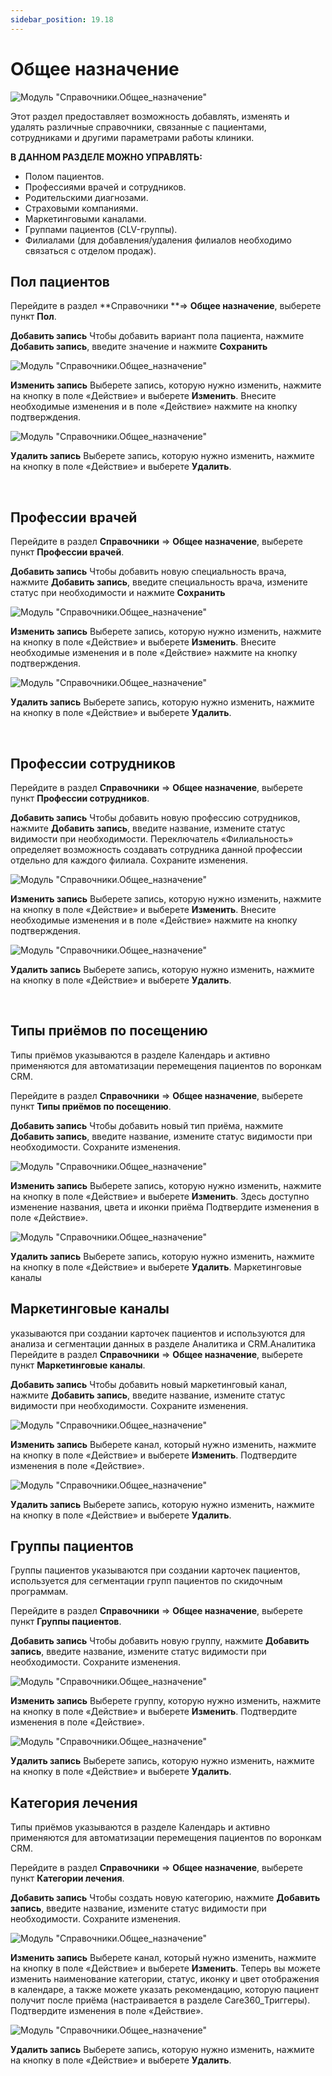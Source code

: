 ```yaml
---
sidebar_position: 19.18
---
```


# Общее назначение

![Модуль "Справочники.Общее_назначение"](assets/general/1.png)

Этот раздел предоставляет возможность добавлять, изменять и удалять различные справочники, связанные с пациентами, сотрудниками и другими параметрами работы клиники.

**В ДАННОМ РАЗДЕЛЕ МОЖНО УПРАВЛЯТЬ:**

* Полом пациентов.
* Профессиями врачей и сотрудников.
* Родительскими диагнозами.
* Страховыми компаниями.
* Маркетинговыми каналами.
* Группами пациентов (CLV-группы).
* Филиалами (для добавления/удаления филиалов необходимо связаться с отделом продаж).

## Пол пациентов

Перейдите в раздел **Справочники **=> **Общее назначение**, выберете пункт **Пол**.

**Добавить запись**
Чтобы добавить вариант пола пациента, нажмите **Добавить запись**, введите значение и нажмите **Сохранить**

![Модуль "Справочники.Общее_назначение"](assets/general/2.png)

**Изменить запись**
 Выберете запись, которую нужно изменить, нажмите на кнопку в поле «Действие» и выберете **Изменить**. Внесите необходимые изменения и в поле «Действие» нажмите на кнопку подтверждения.

![Модуль "Справочники.Общее_назначение"](assets/general/3.png)

**Удалить запись**
Выберете запись, которую нужно изменить, нажмите на кнопку в поле «Действие» и выберете **Удалить**. 


 
## Профессии врачей

Перейдите в раздел **Справочники** => **Общее назначение**, выберете пункт **Профессии врачей**.

**Добавить запись**
Чтобы добавить новую специальность врача, нажмите **Добавить запись**, введите специальность врача, измените статус при необходимости и нажмите **Сохранить**

![Модуль "Справочники.Общее_назначение"](assets/general/4.png)

**Изменить запись**
 Выберете запись, которую нужно изменить, нажмите на кнопку в поле «Действие» и выберете **Изменить**. Внесите необходимые изменения и в поле «Действие» нажмите на кнопку подтверждения.

![Модуль "Справочники.Общее_назначение"](assets/general/5.png)

**Удалить запись**
Выберете запись, которую нужно изменить, нажмите на кнопку в поле «Действие» и выберете **Удалить**. 


 
## Профессии сотрудников

Перейдите в раздел **Справочники** => **Общее назначение**, выберете пункт **Профессии сотрудников**.

**Добавить запись**
Чтобы добавить новую профессию сотрудников, нажмите **Добавить запись**, введите название, измените статус видимости при необходимости. Переключатель «Филиальность» определяет возможность создавать сотрудника данной профессии отдельно для каждого филиала. Сохраните изменения.

![Модуль "Справочники.Общее_назначение"](assets/general/6.png)

**Изменить запись**
 Выберете запись, которую нужно изменить, нажмите на кнопку в поле «Действие» и выберете **Изменить**. Внесите необходимые изменения и в поле «Действие» нажмите на кнопку подтверждения.

![Модуль "Справочники.Общее_назначение"](assets/general/7.png)

**Удалить запись**
Выберете запись, которую нужно изменить, нажмите на кнопку в поле «Действие» и выберете **Удалить**. 


 
## Типы приёмов по посещению

Типы приёмов указываются в разделе Календарь и активно применяются для автоматизации перемещения пациентов по воронкам CRM.

Перейдите в раздел **Справочники** => **Общее назначение**, выберете пункт **Типы приёмов по посещению**.

**Добавить запись**
Чтобы добавить новый тип приёма, нажмите **Добавить запись**, введите название, измените статус видимости при необходимости. Сохраните изменения.

![Модуль "Справочники.Общее_назначение"](assets/general/8.png)

**Изменить запись**
 Выберете запись, которую нужно изменить, нажмите на кнопку в поле «Действие» и выберете **Изменить**. Здесь доступно изменение названия, цвета и иконки приёма 
Подтвердите изменения в поле «Действие».

![Модуль "Справочники.Общее_назначение"](assets/general/9.png)

**Удалить запись**
Выберете запись, которую нужно изменить, нажмите на кнопку в поле «Действие» и выберете **Удалить**.
Маркетинговые каналы


## Маркетинговые каналы

указываются при создании карточек пациентов и используются для анализа и сегментации данных в разделе Аналитика и CRM.Аналитика
Перейдите в раздел **Справочники** => **Общее назначение**, выберете пункт **Маркетинговые каналы**.

**Добавить запись**
Чтобы добавить новый маркетинговый канал, нажмите **Добавить запись**, введите название, измените статус видимости при необходимости. Сохраните изменения.

![Модуль "Справочники.Общее_назначение"](assets/general/10.png)

**Изменить запись**
 Выберете канал, который нужно изменить, нажмите на кнопку в поле «Действие» и выберете **Изменить**. 
Подтвердите изменения в поле «Действие».

![Модуль "Справочники.Общее_назначение"](assets/general/11.png)

**Удалить запись**
Выберете запись, которую нужно изменить, нажмите на кнопку в поле «Действие» и выберете **Удалить**. 


## Группы пациентов

Группы пациентов указываются при создании карточек пациентов, используется для сегментации групп пациентов по скидочным программам.

Перейдите в раздел **Справочники** => **Общее назначение**, выберете пункт **Группы пациентов**.

**Добавить запись**
Чтобы добавить новую группу, нажмите **Добавить запись**, введите название, измените статус видимости при необходимости. Сохраните изменения.

![Модуль "Справочники.Общее_назначение"](assets/general/12.png)

**Изменить запись**
 Выберете группу, которую нужно изменить, нажмите на кнопку в поле «Действие» и выберете **Изменить**. 
Подтвердите изменения в поле «Действие».

![Модуль "Справочники.Общее_назначение"](assets/general/13.png)

**Удалить запись**
Выберете запись, которую нужно изменить, нажмите на кнопку в поле «Действие» и выберете **Удалить**. 


## Категория лечения

Типы приёмов указываются в разделе Календарь и активно применяются для автоматизации перемещения пациентов по воронкам CRM.

Перейдите в раздел **Справочники** => **Общее назначение**, выберете пункт **Категории лечения**.

**Добавить запись**
Чтобы создать новую категорию, нажмите **Добавить запись**, введите название, измените статус видимости при необходимости. Сохраните изменения.

![Модуль "Справочники.Общее_назначение"](assets/general/14.png)

**Изменить запись**
Выберете канал, который нужно изменить, нажмите на кнопку в поле «Действие» и выберете **Изменить**. 
Теперь вы можете изменить наименование категории, статус, иконку и цвет отображения в календаре, а также можете указать рекомендацию, которую пациент получит после приёма (настраивается в разделе Care360_Триггеры).
Подтвердите изменения в поле «Действие».

![Модуль "Справочники.Общее_назначение"](assets/general/15.png)

**Удалить запись**
Выберете запись, которую нужно изменить, нажмите на кнопку в поле «Действие» и выберете **Удалить**. 
